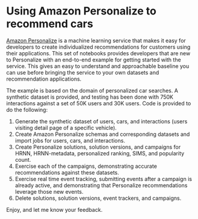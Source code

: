 # Using Amazon Personalize to recommend cars

[Amazon Personalize](https://aws.amazon.com/personalize/) is a machine learning service that makes it easy for developers to create individualized recommendations for customers using their applications. This set
of notebooks provides developers that are new to Personalize with an end-to-end example for getting
started with the service. This gives an easy to understand and approachable baseline you can use
before bringing the service to your own datasets and recommendation applications.

The example is based on the domain of personalized car searches. A synthetic dataset is provided, and
testing has been done with 750K interactions against a set of 50K users and 30K users. Code is provided
to do the following:

1. Generate the synthetic dataset of users, cars, and interactions (users visiting detail page of a specific vehicle).
2. Create Amazon Personalize schemas and corresponding datasets and import jobs for users, cars, and interactions.
3. Create Personalize solutions, solution versions, and campaigns for HRNN, HRNN-metadata, personalized ranking, SIMS, and popularity count.
4. Exercise each of the campaigns, demonstrating accurate recommendations against these datasets. 
5. Exercise real time event tracking, submitting events after a campaign is already active, and demonstrating that Personalize recommendations leverage those new events.
6. Delete solutions, solution versions, event trackers, and campaigns.

Enjoy, and let me know your feedback.
